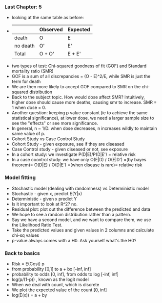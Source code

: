 ### Last Chapter: 5
- looking at the same table as before:
- |    | Observed | Expected |
	| --- | --- | --- |
	| death | O | E |
	| no death | O' | E' |
	| Total | O + O' | E + E' |
- two types of test: Chi-squared goodness of fit (GOF) and Standard mortality ratio (SMR)
- GOF is a sum of all discrepancies = (O - E)^2/E, while SMR is just the term for death
- We are then more likely to accept GOF compared to SMR on the chi-squared distribution
- Back to the subject topic. How would dose affect SMR? Intuitively, higher dose should cause more deaths, causing smr to increase. SMR = 1 when dose = 0.
- Another question: keeping p value constant (ie to achieve the same statistical significance), at lower dose, we need a larger sample size to see the "effects" or see more significance. 
- In general, n ~ 1/D. when dose decreases, n increases wildly to maintain same value of p.
- Cohort Study vs Case Control Study
- Cohort Study - given exposure, see if they are diseased
- Case Control study - given diseased or not, see exposure
- In a cohort study: we investigate P(D|E)/P(D|E') = relative risk
- In a case coontrol study: we have only O(E|D) / O(E|D') =(by bayes theorem)= O(D|E) / O(D|E') =(when disease is rare)= relative risk

### Model fitting
- Stochastic model (dealing with randomness) vs Deterministic model 
- Stochastic - given x, predict E(Y|x)
- Deterministic - given x predict Y
- Is it important to look at R^2? no.
- Residual plot: plot out the difference between the predicted and data
- We hope to see a random distribution rather than a pattern.
- Say we have a second model, and we want to compare them, we use the Likelihood Ratio Test.
- Take the predicted values and given values in 2 columns and calculate chi-sq values
- p-value always comes with a H0. Ask yourself what's the H0?

### Back to basics
- Risk = E(Cost) p
- from probability [0,1] to a + bx [-inf, inf]
- probability to odds [0, inf], from odds to log [-inf, inf]
- log(p/(1-p)) , known as the logit model
- When we deal with count, which is discrete
- We plot the expected value of the count [0, inf]
- log(E(x)) = a + by 


